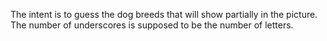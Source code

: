 The intent is to guess the dog breeds that will show partially in the picture. 
The number of underscores is supposed to be the number of letters.